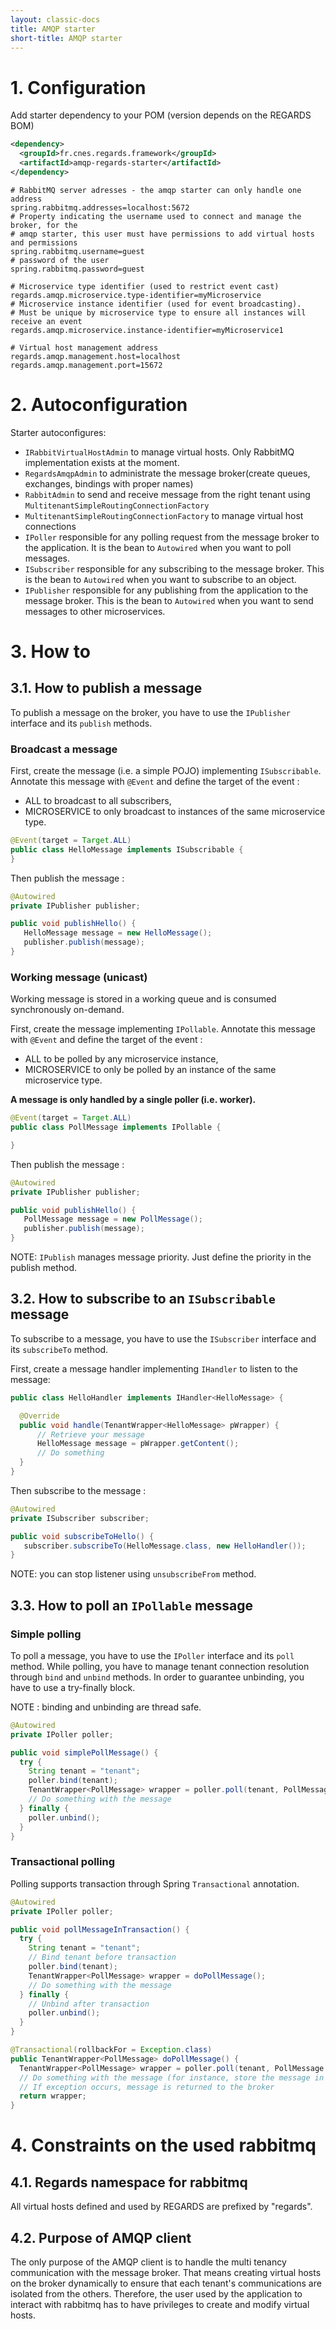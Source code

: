 ```yaml
---
layout: classic-docs
title: AMQP starter
short-title: AMQP starter
---
```


# 1\. Configuration

Add starter dependency to your POM (version depends on the REGARDS BOM)
```xml
<dependency>
  <groupId>fr.cnes.regards.framework</groupId>
  <artifactId>amqp-regards-starter</artifactId>
</dependency>
```

```properties
# RabbitMQ server adresses - the amqp starter can only handle one address
spring.rabbitmq.addresses=localhost:5672
# Property indicating the username used to connect and manage the broker, for the
# amqp starter, this user must have permissions to add virtual hosts and permissions
spring.rabbitmq.username=guest
# password of the user
spring.rabbitmq.password=guest

# Microservice type identifier (used to restrict event cast)
regards.amqp.microservice.type-identifier=myMicroservice
# Microservice instance identifier (used for event broadcasting).
# Must be unique by microservice type to ensure all instances will receive an event
regards.amqp.microservice.instance-identifier=myMicroservice1

# Virtual host management address
regards.amqp.management.host=localhost
regards.amqp.management.port=15672
```

# 2\. Autoconfiguration

Starter autoconfigures:

- `IRabbitVirtualHostAdmin` to manage virtual hosts. Only RabbitMQ implementation exists at the moment.
- `RegardsAmqpAdmin` to administrate the message broker(create queues, exchanges, bindings with proper names)
- `RabbitAdmin` to send and receive message from the right tenant using `MultitenantSimpleRoutingConnectionFactory`
- `MultitenantSimpleRoutingConnectionFactory` to manage virtual host connections
- `IPoller` responsible for any polling request from the message broker to the application. It is the bean to `Autowired` when you want to poll messages.
- `ISubscriber` responsible for any subscribing to the message broker. This is the bean to `Autowired` when you want to subscribe to an object.
- `IPublisher` responsible for any publishing from the application to the message broker. This is the bean to `Autowired` when you want to send messages to other microservices.

# 3\. How to

## 3.1\. How to publish a message

To publish a message on the broker, you have to use the `IPublisher` interface and its `publish` methods.

### Broadcast a message

First, create the message (i.e. a simple POJO) implementing `ISubscribable`.
Annotate this message with `@Event` and define the target of the event :
- ALL to broadcast to all subscribers,
- MICROSERVICE to only broadcast to instances of the same microservice type.

```java
@Event(target = Target.ALL)
public class HelloMessage implements ISubscribable {
}
```

Then publish the message :
```java
@Autowired
private IPublisher publisher;

public void publishHello() {
   HelloMessage message = new HelloMessage();
   publisher.publish(message);
}
```
### Working message (unicast)

Working message is stored in a working queue and is consumed synchronously on-demand.

First, create the message implementing `IPollable`.
Annotate this message with `@Event` and define the target of the event :
- ALL to be polled by any microservice instance,
- MICROSERVICE to only be polled by an instance of the same microservice type.

**A message is only handled by a single poller (i.e. worker).**

```java
@Event(target = Target.ALL)
public class PollMessage implements IPollable {

}
```

Then publish the message :
```java
@Autowired
private IPublisher publisher;

public void publishHello() {
   PollMessage message = new PollMessage();
   publisher.publish(message);
}
```

NOTE: `IPublish` manages message priority. Just define the priority in the publish method.

## 3.2\. How to subscribe to an `ISubscribable` message

To subscribe to a message, you have to use the `ISubscriber` interface and its `subscribeTo` method.

First, create a message handler implementing `IHandler` to listen to the message:

```java
public class HelloHandler implements IHandler<HelloMessage> {

  @Override
  public void handle(TenantWrapper<HelloMessage> pWrapper) {
      // Retrieve your message
      HelloMessage message = pWrapper.getContent();
      // Do something
  }
}
```

Then subscribe to the message :
```java
@Autowired
private ISubscriber subscriber;

public void subscribeToHello() {
   subscriber.subscribeTo(HelloMessage.class, new HelloHandler());
}
```

NOTE: you can stop listener using `unsubscribeFrom` method.

## 3.3\. How to poll an `IPollable` message

### Simple polling

To poll a message, you have to use the `IPoller` interface and its `poll` method.
While polling, you have to manage tenant connection resolution through `bind` and `unbind` methods.
In order to guarantee unbinding, you have to use a try-finally block.

NOTE : binding and unbinding are thread safe.

```java
@Autowired
private IPoller poller;

public void simplePollMessage() {
  try {
    String tenant = "tenant";
    poller.bind(tenant);
    TenantWrapper<PollMessage> wrapper = poller.poll(tenant, PollMessage.class);
    // Do something with the message
  } finally {
    poller.unbind();
  }
}
```

### Transactional polling

Polling supports transaction through Spring `Transactional` annotation.

```java
@Autowired
private IPoller poller;

public void pollMessageInTransaction() {
  try {
    String tenant = "tenant";
    // Bind tenant before transaction
    poller.bind(tenant);
    TenantWrapper<PollMessage> wrapper = doPollMessage();
    // Do something with the message
  } finally {
    // Unbind after transaction
    poller.unbind();
  }
}

@Transactional(rollbackFor = Exception.class)
public TenantWrapper<PollMessage> doPollMessage() {
  TenantWrapper<PollMessage> wrapper = poller.poll(tenant, PollMessage.class);
  // Do something with the message (for instance, store the message in database)
  // If exception occurs, message is returned to the broker
  return wrapper;
}
```

# 4\. Constraints on the used rabbitmq

## 4.1\. Regards namespace for rabbitmq

All virtual hosts defined and used by REGARDS are prefixed by "regards".

## 4.2\. Purpose of AMQP client

The only purpose of the AMQP client is to handle the multi tenancy communication with the message broker. That means creating virtual hosts on the broker dynamically to ensure that each tenant's communications are isolated from the others. Therefore, the user used by the application to interact with rabbitmq has to have privileges to create and modify virtual hosts.
